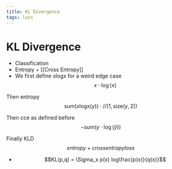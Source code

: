 ```yaml
---
title: KL Divergence
tags: loss
---
```


# KL Divergence
- Classification
- Entropy + [[Cross Entropy]]
- We first define xlogx for a weird edge case $$x \cdot \log\left( x \right)$$

Then entropy $$\mathrm{sum}\left( \mathrm{xlogx}\left( y \right) \right) \cdot \mathrm{//}\left( 1, \mathrm{size}\left( y, 2 \right) \right)$$

Then cce as defined before $$ - \mathrm{sum}\left( y \cdot \log\left( ŷ \right) \right)$$

Finally KLD $$entropy + crossentropyloss$$

 - $$KL(p,q) = \Sigma_x p(x) log\frac{p(x)}{q(x)}$$














































